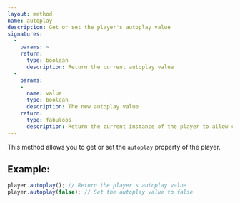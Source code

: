 ```yaml
---
layout: method
name: autoplay
description: Get or set the player's autoplay value
signatures:
  -
    params: ~
    return:
      type: boolean
      description: Return the current autoplay value
  -
    params:
    -
      name: value
      type: boolean
      description: The new autoplay value
    return:
      type: fabuloos
      description: Return the current instance of the player to allow chaining
---
```


This method allows you to get or set the `autoplay` property of the player.

## Example:
```js
player.autoplay(); // Return the player's autoplay value
player.autoplay(false); // Set the autoplay value to false
```